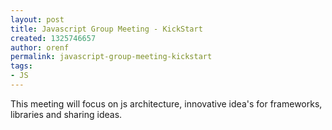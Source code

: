```yaml
---
layout: post
title: Javascript Group Meeting - KickStart
created: 1325746657
author: orenf
permalink: javascript-group-meeting-kickstart
tags:
- JS
---
```

<p>This meeting will focus on js architecture, innovative idea's for frameworks, libraries and sharing ideas.<font color="#222222" face="arial, sans-serif" size="2"><span style="line-height: normal;"><br />
</span></font></p>
<p>&nbsp;</p>
